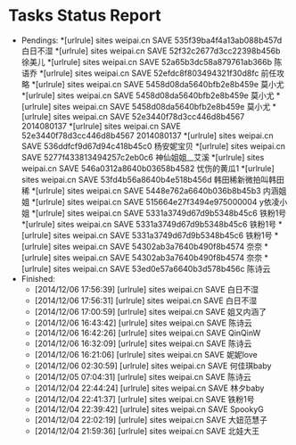 Tasks Status Report
============

* Pendings:
    *[urlrule] sites weipai.cn SAVE 535f39ba4f4a13ab088b457d 白日不湿
    *[urlrule] sites weipai.cn SAVE 52f32c2677d3cc22398b456b 徐美儿
    *[urlrule] sites weipai.cn SAVE 52a65b3dc58a879761ab366b 陈语乔
    *[urlrule] sites weipai.cn SAVE 52efdc8f803494321f30d8fc 前任攻略
    *[urlrule] sites weipai.cn SAVE 5458d08da5640bfb2e8b459e 莫小尤
    *[urlrule] sites weipai.cn SAVE 5458d08da5640bfb2e8b459e 莫小尤
    *[urlrule] sites weipai.cn SAVE 5458d08da5640bfb2e8b459e 莫小尤
    *[urlrule] sites weipai.cn SAVE 52e3440f78d3cc446d8b4567 2014080137
    *[urlrule] sites weipai.cn SAVE 52e3440f78d3cc446d8b4567 2014080137
    *[urlrule] sites weipai.cn SAVE 536ddfcf9d67d94c418b45c0 杨安妮宝贝
    *[urlrule] sites weipai.cn SAVE 5277f433813494257c2eb0c6 神仙姐姐__艾溪
    *[urlrule] sites weipai.cn SAVE 546a0312a8640b03658b4582 忧伤的黄瓜1
    *[urlrule] sites weipai.cn SAVE 53fd4b56a8640b4e518b456d 韩田稀新微拍叫韩田稀
    *[urlrule] sites weipai.cn SAVE 5448e762a6640b036b8b45b3 内涵姐姐
    *[urlrule] sites weipai.cn SAVE 515664e27f3494e975000004 y依凌小姐
    *[urlrule] sites weipai.cn SAVE 5331a3749d67d9b5348b45c6 铁粉1号
    *[urlrule] sites weipai.cn SAVE 5331a3749d67d9b5348b45c6 铁粉1号
    *[urlrule] sites weipai.cn SAVE 5331a3749d67d9b5348b45c6 铁粉1号
    *[urlrule] sites weipai.cn SAVE 54302ab3a7640b490f8b4574 奈奈
    *[urlrule] sites weipai.cn SAVE 54302ab3a7640b490f8b4574 奈奈
    *[urlrule] sites weipai.cn SAVE 53ed0e57a6640b3d578b456c 陈诗云
* Finished:
    * [2014/12/06 17:56:39] [urlrule] sites weipai.cn SAVE 白日不湿
    * [2014/12/06 17:56:31] [urlrule] sites weipai.cn SAVE 白日不湿
    * [2014/12/06 17:00:59] [urlrule] sites weipai.cn SAVE 姐又内涵了
    * [2014/12/06 16:43:42] [urlrule] sites weipai.cn SAVE 陈诗云
    * [2014/12/06 16:42:26] [urlrule] sites weipai.cn SAVE QinQinW
    * [2014/12/06 16:32:09] [urlrule] sites weipai.cn SAVE 陈诗云
    * [2014/12/06 16:21:06] [urlrule] sites weipai.cn SAVE 妮妮love
    * [2014/12/06 02:30:59] [urlrule] sites weipai.cn SAVE 何佳琪baby
    * [2014/12/05 07:04:31] [urlrule] sites weipai.cn SAVE 陈诗云
    * [2014/12/04 22:44:24] [urlrule] sites weipai.cn SAVE 林夕baby
    * [2014/12/04 22:41:37] [urlrule] sites weipai.cn SAVE 铁粉1号
    * [2014/12/04 22:39:42] [urlrule] sites weipai.cn SAVE SpookyG
    * [2014/12/04 22:02:19] [urlrule] sites weipai.cn SAVE 大妞范慧子
    * [2014/12/04 21:59:36] [urlrule] sites weipai.cn SAVE 北娃大王
